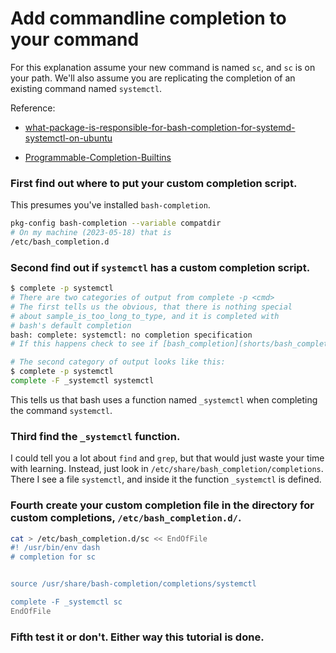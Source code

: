 # Add commandline completion to your command

For this explanation assume your new command is named `sc`,
and `sc` is on your path. We'll also assume you are
replicating the completion of an existing command named
`systemctl`.

Reference:

* [what-package-is-responsible-for-bash-completion-for-systemd-systemctl-on-ubuntu](https://askubuntu.com/questions/1044209/what-package-is-responsible-for-bash-completion-for-systemd-systemctl-on-ubuntu)

* [Programmable-Completion-Builtins](https://www.gnu.org/software/bash/manual/html_node/Programmable-Completion-Builtins.html)


### First find out where to put your custom completion script.
This presumes you've installed `bash-completion`.
``` bash
pkg-config bash-completion --variable compatdir
# On my machine (2023-05-18) that is
/etc/bash_completion.d
```


### Second find out if `systemctl` has a custom completion script.
``` bash
$ complete -p systemctl
# There are two categories of output from complete -p <cmd>
# The first tells us the obvious, that there is nothing special
# about sample_is_too_long_to_type, and it is completed with
# bash's default completion
bash: complete: systemctl: no completion specification
# If this happens check to see if [bash_completion](shorts/bash_completion_setup.md) is being source.

# The second category of output looks like this:
$ complete -p systemctl
complete -F _systemctl systemctl
```
This tells us that bash uses a function named `_systemctl` when completing the command `systemctl`.


### Third find the `_systemctl` function.
I could tell you a lot about `find` and `grep`, but that would
just waste your time with learning. Instead, just look in
`/etc/share/bash_completion/completions`. There I see a file
`systemctl`, and inside it the function `_systemctl` is defined.


### Fourth create your custom completion file in the directory for custom completions, `/etc/bash_completion.d/`.
``` bash
cat > /etc/bash_completion.d/sc << EndOfFile
#! /usr/bin/env dash
# completion for sc


source /usr/share/bash-completion/completions/systemctl

complete -F _systemctl sc
EndOfFile
```


### Fifth test it or don't. Either way this tutorial is done.
